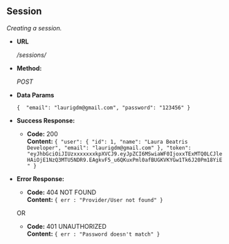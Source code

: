 **Session**
----
  _Creating a session._

* **URL**

  _/sessions/_

* **Method:**
  
  _POST_

* **Data Params**

  `{ 
	"email": "laurigdm@gmail.com",
	"password": "123456"
}
  `

* **Success Response:**
  
  * **Code:** 200 <br />
    **Content:**  `{ "user": {
                      "id": 1,
                      "name": "Laura Beatris Developer",
                      "email": "laurigdm@gmail.com"
                    },
                    "token": "eyJhbGciOiJIUzxxxxxxxkpXVCJ9.eyJpZCI6MSwiaWF0IjoxxTExMTQ0LCJleHAiOjE1NzQ3MTU5NDR9.EAgkvF5_u6QKuxPml0afBUGKVKYGw1Tk6J20Pm18YiE"
                    }`
              
* **Error Response:**

  * **Code:** 404 NOT FOUND <br />
    **Content:** `{ err : "Provider/User not found" }`

  OR

   * **Code:** 401 UNAUTHORIZED <br />
    **Content:** `{ err : "Password doesn't match" }`
